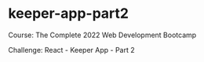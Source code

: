 # keeper-app-part2
Course: The Complete 2022 Web Development Bootcamp

Challenge: React - Keeper App - Part 2
